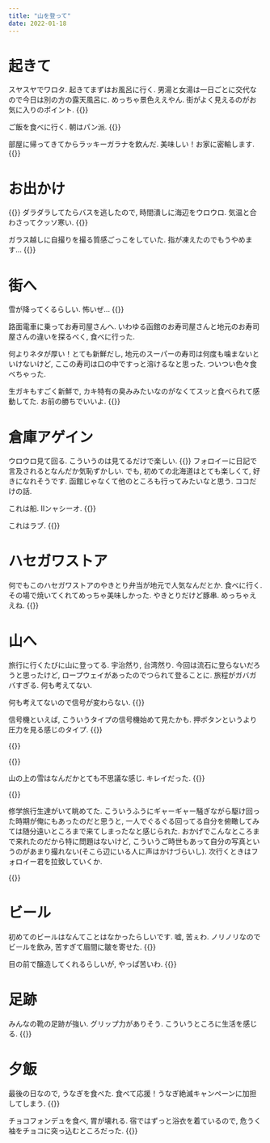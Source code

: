 ```yaml
---
title: "山を登って"
date: 2022-01-18
---
```


# 起きて
スヤスヤでワロタ. 起きてまずはお風呂に行く. 男湯と女湯は一日ごとに交代なので今日は別の方の露天風呂に.
めっちゃ景色ええやん. 街がよく見えるのがお気に入りのポイント.
{{<tweet user="dango_bot" id="1483436588822851584">}}

ご飯を食べに行く. 朝はパン派.
{{<tweet user="dango_bot" id="1483436693412003844">}}

部屋に帰ってきてからラッキーガラナを飲んだ. 美味しい！お家に密輸します.
{{<tweet user="dango_bot" id="1483436897674592262">}}

# お出かけ
{{<tweet user="dango_bot" id="1483280962960371713">}}
ダラダラしてたらバスを逃したので, 時間潰しに海辺をウロウロ. 気温と合わさってクッソ寒い.
{{<tweet user="dango_bot" id="1483437572101910528">}}

ガラス越しに自撮りを撮る質感ごっこをしていた. 指が凍えたのでもうやめます...
{{<tweet user="dango_bot" id="1483438389567582209">}}

# 街へ
雪が降ってくるらしい. 怖いぜ...
{{<tweet user="dango_bot" id="1483438586163003396">}}

路面電車に乗ってお寿司屋さんへ. いわゆる函館のお寿司屋さんと地元のお寿司屋さんの違いを探るべく, 食べに行った.

何よりネタが厚い！とても新鮮だし, 地元のスーパーの寿司は何度も噛まないといけないけど, ここの寿司は口の中ですっと溶けるなと思った. ついつい色々食べちゃった.

生ガキもすごく新鮮で, カキ特有の臭みみたいなのがなくてスッと食べられて感動してた. お前の勝ちでいいよ.
{{<tweet user="dango_bot" id="1483438825309630464">}}

# 倉庫アゲイン
ウロウロ見て回る. こういうのは見てるだけで楽しい.
{{<tweet user="dango_bot" id="1483438867588198401">}}
フォロイーに日記で言及されるとなんだか気恥ずかしい. でも, 初めての北海道はとても楽しくて, 好きになれそうです. 函館じゃなくて他のところも行ってみたいなと思う. ココだけの話.

これは船. Ⅱンャシーオ.
{{<tweet user="dango_bot" id="1483438972697456640">}}

これはラブ.
{{<tweet user="dango_bot" id="1483439313740513282">}}
# ハセガワストア
何でもこのハセガワストアのやきとり弁当が地元で人気なんだとか. 食べに行く. その場で焼いてくれてめっちゃ美味しかった. やきとりだけど豚串. めっちゃええね.
{{<tweet user="dango_bot" id="1483439234690461700">}}

# 山へ
旅行に行くたびに山に登ってる. 宇治然り, 台湾然り. 今回は流石に登らないだろうと思ったけど, ロープウェイがあったのでつられて登ることに. 旅程がガバガバすぎる. 何も考えてない.

何も考えてないので信号が変わらない.
{{<tweet user="dango_bot" id="1483439512235745292">}}

信号機といえば, こういうタイプの信号機始めて見たかも. 押ボタンというより圧力を見る感じのタイプ.
{{<tweet user="dango_bot" id="1483441026513915904">}}

{{<tweet user="dango_bot" id="1483439601356521475">}}

{{<tweet user="dango_bot" id="1483439736220192768">}}

山の上の雪はなんだかとても不思議な感じ. キレイだった.
{{<tweet user="dango_bot" id="1483439945079738375">}}

{{<tweet user="dango_bot" id="1483440096653504512">}}

修学旅行生達がいて眺めてた. こういうふうにギャーギャー騒ぎながら駆け回った時期が俺にもあったのだと思うと, 一人でぐるぐる回ってる自分を俯瞰してみては随分遠いところまで来てしまったなと感じられた. おかげでこんなところまで来れたのだから特に問題はないけど, こういうご時世もあって自分の写真というのがあまり撮れない(そこら辺にいる人に声はかけづらいし). 次行くときはフォロイー君を拉致していくか.

{{<tweet user="dango_bot" id="1483440347086999564">}}

# ビール
初めてのビールはなんてことはなかったらしいです. 嘘, 苦ぇわ.
ノリノリなのでビールを飲み, 苦すぎて眉間に皺を寄せた.
{{<tweet user="dango_bot" id="1483360452629307393">}}

目の前で醸造してくれるらしいが, やっぱ苦いわ.
{{<tweet user="dango_bot" id="1483440871605673987">}}

# 足跡
みんなの靴の足跡が強い. グリップ力がありそう. こういうところに生活を感じる.
{{<tweet user="dango_bot" id="1483441220420780034">}}

# 夕飯
最後の日なので, うなぎを食べた. 食べて応援！うなぎ絶滅キャンペーンに加担してしまう.
{{<tweet user="dango_bot" id="1483441410515038211">}}

チョコフォンデュを食べ, 胃が壊れる. 宿ではずっと浴衣を着ているので, 危うく袖をチョコに突っ込むところだった.
{{<tweet user="dango_bot" id="1483441779156582402">}}